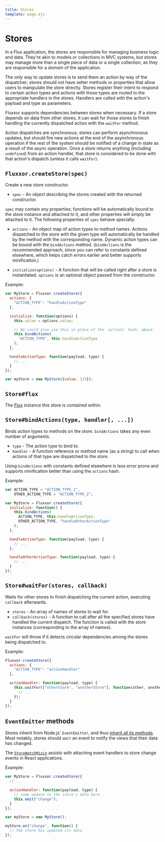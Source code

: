 ```yaml
---
title: Stores
template: page.ejs
---
```


Stores
======

In a Flux application, the stores are responsible for managing business logic and data. They're akin to models or collections in MVC systems, but stores may manage more than a single piece of data or a single collection, as they are responsible for a *domain* of the application.

The *only* way to update stores is to send them an action by way of the dispatcher; stores should not have setter methods or properties that allow users to manipulate the store directly. Stores register their intent to respond to certain action types and actions with those types are routed to the appropriate handlers in the stores. Handlers are called with the action's payload and type as parameters.

Fluxxor supports dependencies between stores when necessary. If a store depends on data from other stores, it can wait for those stores to finish handling the currently dispatched action with the `waitFor` method.

Action dispatches are synchronous; stores can perform asynchronous updates, but should fire new actions at the end of the asynchronous operation if the rest of the system should be notified of a change in state as a result of the async operation. Once a store returns anything (including `undefined`) from an action handler, that store is considered to be done with that action's dispatch (unless it calls `waitFor`).

## `Fluxxor.createStore(spec)`

Create a new store constructor.

* `spec` - An object describing the stores created with the returned constructor.

`spec` may contain any properties; functions will be automatically bound to the store instance and attached to it, and other properties will simply be attached to it. The following properties of `spec` behave specially:

* `actions` - An object map of action types to method names. Actions dispatched to the store with the given type will automatically be handled by the method with the corresponding name. Dynamic action types can be bound with the `bindActions` method. (`bindActions` is the recommended approach, since you can refer to constants defined elsewhere, which helps catch errors earlier and better supports minification.)

* `initialize(options)` - A function that will be called right after a store is instantiated. `options` is an optional object passed from the constructor.

Example:

```javascript
var MyStore = Fluxxor.createStore({
  actions: {
    "ACTION_TYPE": "handleActionType"
  },

  initialize: function(options) {
    this.value = options.value;

    // We could also use this in place of the `actions` hash, above:
    this.bindActions(
      "ACTION_TYPE", this.handleActionType
    );
  },

  handleActionType: function(payload, type) {
    // ...
  }
});

var myStore = new MyStore({value: 123});
```

## `Store#flux`

The [Flux](/documentation/flux.html) instance this store is contained within.

## `Store#bindActions(type, handler[, ...])`

Binds action types to methods on the store. `bindActions` takes any even number of arguments.

* `type` - The action type to bind to.
* `handler` - A function reference or method name (as a string) to call when actions of that type are dispatched to the store.

Using `bindActions` with constants defined elsewhere is less error prone and supports minification better than using the `actions` hash.

Example:

```javascript
var ACTION_TYPE = "ACTION_TYPE_1",
    OTHER_ACTION_TYPE = "ACTION_TYPE_2";

var MyStore = Fluxxor.createStore({
  initialize: function() {
    this.bindActions(
      ACTION_TYPE, this.handleActionType,
      OTHER_ACTION_TYPE, "handleOtherActionType"
    );
  },

  handleActionType: function(payload, type) {
    // ...
  },

  handleOtherActionType: function(payload, type) {
    // ...
  }
});
```

## `Store#waitFor(stores, callback)`

Waits for other stores to finish dispatching the current action, executing `callback` afterwards.

* `stores` - An array of names of stores to wait for.
* `callback(stores)` - A function to call after all the specified stores have handled the current dispatch. The function is called with the store instances (corresponding to the array of names).

`waitFor` will throw if it detects circular dependencies among the stores being dispatched to.

Example:

```javascript
Fluxxor.createStore({
  actions: {
    "ACTION_TYPE": "actionHandler"
  },

  actionHandler: function(payload, type) {
    this.waitFor(["otherStore", "anotherStore"], function(other, another) {
      // ...
    });
  }
});
```

## `EventEmitter` methods

Stores inherit from Node.js' `EventEmitter`, and thus [inherit all its methods](http://nodejs.org/api/events.html#events_class_events_eventemitter). Most notably, stores should `emit` an event to notify the views that their data has changed.

The [`StoreWatchMixin`](/documentation/store-watch-mixin.html) assists with attaching event handlers to store change events in React applications.

Example:

```javascript
var MyStore = Fluxxor.createStore({
  // ...

  actionHandler: function(payload, type) {
    // some update to the store's data here
    this.emit("change");
  }
});

var myStore = new MyStore();

myStore.on("change", function() {
  // the store has updated its data
});
```
